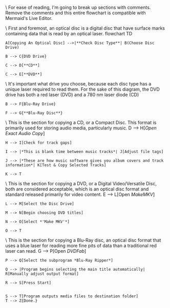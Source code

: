 \\ For ease of reading, I'm going to break up sections with comments. Remove the comments and this entire flowchart is compatible with Mermaid's Live Editor.

\\ First and foremost, an optical disc is a digital disc that have surface marks containing data that is read by an optical laser.
flowchart TD

    A[Copying An Optical Disc] -->|**Check Disc Type**| B(Choose Disc Drive)

    B --> C{DVD Drive}

    C --> D[**CD**]

    C --> E[**DVD**]
\\ It's important what drive you choose, because each disc type has a unique laser required to read them. For the sake of this diagram, the DVD drive has both a red laser (DVD) and a 780 nm laser diode (CD)

    B --> F{Blu-Ray Drive}

    F --> G{**Blu-Ray Disc**}

\\ This is the section for copying a CD, or a Compact Disc. This format is primarily used for storing audio media, particularly music.
    D --> H[*Open Exact Audio Copy*]

    H --> I[Check for track gaps]

    I --> |*This is blank time between music tracks*| J[Adjust file tags]

    J --> |*These are how music software gives you album covers and track information*| K[Test & Copy Selected Tracks]

    K --> T

\\ This is the section for copying a DVD, or a Digital Video/Versatile Disc, both are considered acceptable, which is an optical disc format and standard released primarily for video content.
    E --> L[Open *MakeMKV*]

    L --> M[Select the Disc Drive]

    M --> N[Begin choosing DVD titles]

    N --> O[Select *'Make MKV'*]

    O --> T

\\ This is the section for copying a Blu-Ray disc, an optical disc format that uses a blue laser for reading more fine pits of data than a traditional red laser can read.
    G --> P[Open *DVDFab*]

    P --> Q[Select the subprogram *Blu-Ray Ripper*]

    Q --> |Program begins selecting the main title automatically| R[Manually adjust output format]

    R --> S[Press Start]

    
    S --> T[Program outputs media files to destination folder]
    T --> Z{Done.} 
    